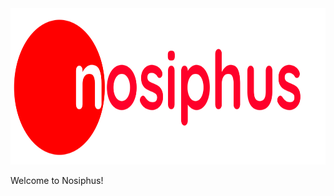 <img src="images/nosiphus.png" alt="Nosiphus logo" style="width:750px;height:250px;">

Welcome to Nosiphus!
